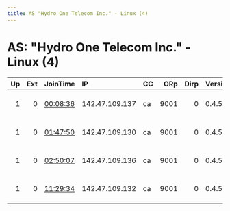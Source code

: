 ```yaml
---
title: AS "Hydro One Telecom Inc." - Linux (4)
---
```


# AS: "Hydro One Telecom Inc." - Linux (4)

|   Up |   Ext | JoinTime                                                                                            | IP             | CC   |   ORp |   Dirp | Version   | Contact                   | Nickname   |   eFamMembers |
|-----:|------:|:----------------------------------------------------------------------------------------------------|:---------------|:-----|------:|-------:|:----------|:--------------------------|:-----------|--------------:|
|    1 |     0 | [00:08:36](https://metrics.torproject.org/rs.html#details/24488ECF82FC7EF3ED75CB9E4019864B7E7054CE) | 142.47.109.137 | ca   |  9001 |      0 | 0.4.5.6   | tor-operator@php-server.c | zeusTOR07  |             1 |
|    1 |     0 | [01:47:50](https://metrics.torproject.org/rs.html#details/551514C9EDD4C259DD1F6404C96D60AA9E11DE0B) | 142.47.109.130 | ca   |  9001 |      0 | 0.4.5.6   | tor-operator@php-server.c | zeusTOR10  |             1 |
|    1 |     0 | [02:50:07](https://metrics.torproject.org/rs.html#details/7756184DA2E4ECA5154CE6D45C0E719EC0E52C38) | 142.47.109.136 | ca   |  9001 |      0 | 0.4.5.6   | tor-operator@php-server.c | zeusTOR08  |             1 |
|    1 |     0 | [11:29:34](https://metrics.torproject.org/rs.html#details/9F7CBC24C091A239F68D233C3CE36C45FC559078) | 142.47.109.132 | ca   |  9001 |      0 | 0.4.5.6   | tor-operator@php-server.c | zeusTOR09  |             1 |
